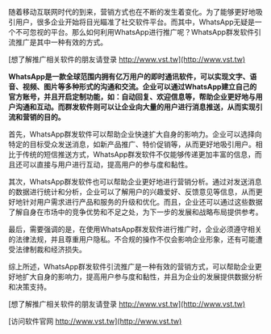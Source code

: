 随着移动互联网时代的到来，营销方式也在不断的发生着变化。为了能够更好地吸引用户，很多企业开始将目光瞄准了社交软件平台。而其中，WhatsApp无疑是一个不可忽视的平台。那么如何利用WhatsApp进行推广呢？WhatsApp群发软件引流推广是其中一种有效的方式。

[想了解推广相关软件的朋友请登录 http://www.vst.tw](http://www.vst.tw)

**WhatsApp是一款全球范围内拥有亿万用户的即时通讯软件，可以实现文字、语音、视频、图片等多种形式的沟通和交流。企业可以通过WhatsApp建立自己的官方账号，并且开启定制功能，如：自动回复、欢迎信息等，帮助企业更好地与用户沟通和互动。而群发软件则可以让企业向大量的用户进行消息推送，从而实现引流和营销的目的。**

首先，WhatsApp群发软件可以帮助企业快速扩大自身的影响力。企业可以选择向特定的目标受众发送消息，如新产品推广、特价促销等，从而更好地吸引用户。相比于传统的短信推送方式，WhatsApp群发软件不仅能够传递更加丰富的信息，而且还可以直接与用户进行互动，提高用户的参与度和黏性。

其次，WhatsApp群发软件也可以帮助企业更好地进行营销分析。通过对发送消息的数据进行统计和分析，企业可以了解用户的兴趣爱好、反馈意见等信息，从而更好地针对用户需求进行产品和服务的升级和优化。而且，企业还可以通过这些数据了解自身在市场中的竞争优势和不足之处，为下一步的发展和战略布局提供参考。

最后，需要强调的是，在使用WhatsApp群发软件进行推广时，企业必须遵守相关的法律法规，并且尊重用户隐私。不合规的操作不仅会影响企业形象，还有可能遭受法律制裁和经济损失。

综上所述，WhatsApp群发软件引流推广是一种有效的营销方式，可以帮助企业更好地扩大自身的影响力，提高用户参与度和黏性，并且为企业的发展提供数据分析和决策支持。

[想了解推广相关软件的朋友请登录 http://www.vst.tw](http://www.vst.tw)


[访问软件官网 http://www.vst.tw](http://www.vst.tw)
